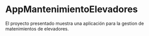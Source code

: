 # AppMantenimientoElevadores
El proyecto presentado muestra una aplicación para la gestion de matenimientos de elevadores.
